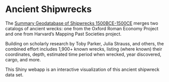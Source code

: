 # Ancient Shipwrecks

The [Summary Geodatabase of Shipwrecks 1500BCE-1500CE](https://docs.google.com/spreadsheets/d/11fk5YeQ4eFOnYSBNpUdHp4TP42gJ7wY5/edit?gid=970169931#gid=970169931) merges two catalogs of ancient wrecks: one from the Oxford Roman Economy Project and one from Harvard’s Mapping Past Societies project.

Building on scholarly research by Toby Parker, Julia Strauss, and others, the combined effort includes 1,900+ known wrecks, listing (where known) their coordinates, depth, estimated time period when wrecked, year discovered, cargo, and more.

This Shiny webapp is an interactive visualization of this ancient shipwreck data set.
